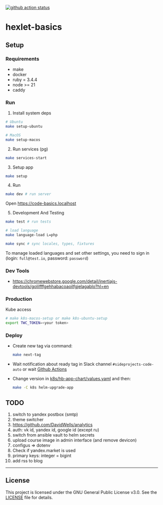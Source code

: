[![github action status](https://github.com/hexlet-basics/hexlet-basics/actions/workflows/build.yml/badge.svg?event=push)](https://github.com/hexlet-basics/hexlet-basics/actions/workflows/build.yml)

# hexlet-basics

## Setup

### Requirements

- make
- docker
- ruby = 3.4.4
- node >= 21
- caddy

### Run

1. Install system deps

```bash
# Ubuntu
make setup-ubuntu

# MacOS
make setup-macos
```

2. Run services (pg)

```bash
make services-start
```


3. Setup app

```bash
make setup
```

4. Run

```bash
make dev # run server
```


Open https://code-basics.localhost

5. Development And Testing

```bash
make test # run tests

# load language
make language-load L=php

make sync # sync locales, types, fixtures
```

To manage loaded languages and set other settings, you need to sign in (login: `full@test.io`, password: `password`)

### Dev Tools

- <https://chromewebstore.google.com/detail/inertiajs-devtools/golilfffgehhabacoaoilfgjelagablo?hl=en>

### Production

Kube access

```bash
# make k8s-macos-setup or make k8s-ubuntu-setup
export TWC_TOKEN=<your token>
```

### Deploy

- Create new tag via command:

  ```bash
  make next-tag
  ```

- Wait notification about ready tag in Slack channel `#sideprojects-code-auto` or wait [Github Actions](https://github.com/hexlet-basics/hexlet-basics/actions/workflows/release.yml)
- Change version in [k8s/hb-app-chart/values.yaml](/k8s/hb-app-chart/values.yaml) and then:

  ```bash
  make -C k8s helm-upgrade-app
  ```

## TODO

1. switch to yandex postbox (smtp)
1. theme switcher
1. <https://github.com/DavidWells/analytics>
1. auth: vk id, yandex id, google id (except ru)
1. switch from ansible vault to helm secrets
1. upload course image in admin interface (and remove devicon)
1. configus => dotenv
1. Check if yandex.market is used
1. primary keys: integer = bigint
1. add rss to blog

---

<!-- [![Hexlet Ltd. logo](https://raw.githubusercontent.com/Hexlet/assets/master/images/hexlet_logo128.png)](https://hexlet.io/?utm_source=github&utm_medium=referral&utm_campaign=hexlet&utm_content=hexlet-basics)

This repository is created and maintained by the team and the community of Hexlet, an educational project. [Read more about Hexlet](https://hexlet.io/?utm_source=github&utm_medium=referral&utm_campaign=hexlet&utm_content=hexlet-basics).

See most active contributors on [hexlet-friends](https://friends.hexlet.io/). -->

## License

This project is licensed under the GNU General Public License v3.0.
See the [LICENSE](./LICENSE) file for details.

